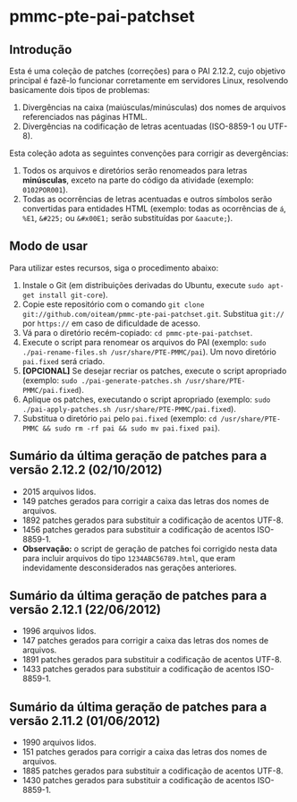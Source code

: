 pmmc-pte-pai-patchset
=====================

Introdução
----------

Esta é uma coleção de patches (correções) para o PAI 2.12.2, cujo objetivo principal é fazê-lo funcionar corretamente em servidores Linux, resolvendo basicamente dois tipos de problemas:

1. Divergências na caixa (maiúsculas/minúsculas) dos nomes de arquivos referenciados nas páginas HTML.
2. Divergências na codificação de letras acentuadas (ISO-8859-1 ou UTF-8).

Esta coleção adota as seguintes convenções para corrigir as devergências:

1. Todos os arquivos e diretórios serão renomeados para letras **minúsculas**, exceto na parte do código da atividade (exemplo: `0102POR001`).
2. Todas as ocorrências de letras acentuadas e outros símbolos serão convertidas para entidades HTML (exemplo: todas as ocorrências de `á`, `%E1`, `&#225;` ou `&#x00E1;` serão substituídas por `&aacute;`).

Modo de usar
------------

Para utilizar estes recursos, siga o procedimento abaixo:

1. Instale o Git (em distribuições derivadas do Ubuntu, execute `sudo apt-get install git-core`).
2. Copie este repositório com o comando `git clone git://github.com/oiteam/pmmc-pte-pai-patchset.git`. Substitua `git://` por `https://` em caso de dificuldade de acesso.
3. Vá para o diretório recém-copiado: `cd pmmc-pte-pai-patchset`.
4. Execute o script para renomear os arquivos do PAI (exemplo: `sudo ./pai-rename-files.sh /usr/share/PTE-PMMC/pai`). Um novo diretório `pai.fixed` será criado.
5. **[OPCIONAL]** Se desejar recriar os patches, execute o script apropriado (exemplo: `sudo ./pai-generate-patches.sh /usr/share/PTE-PMMC/pai.fixed`).
6. Aplique os patches, executando o script apropriado (exemplo: `sudo ./pai-apply-patches.sh /usr/share/PTE-PMMC/pai.fixed`).
7. Substitua o diretório `pai` pelo `pai.fixed` (exemplo: `cd /usr/share/PTE-PMMC && sudo rm -rf pai && sudo mv pai.fixed pai`).

Sumário da última geração de patches para a versão 2.12.2 (02/10/2012)
----------------------------------------------------------------------

* 2015 arquivos lidos.
* 149 patches gerados para corrigir a caixa das letras dos nomes de arquivos.
* 1892 patches gerados para substituir a codificação de acentos UTF-8.
* 1456 patches gerados para substituir a codificação de acentos ISO-8859-1.
* **Observação:** o script de geração de patches foi corrigido nesta data para incluir arquivos do tipo `1234ABC56789.html`, que eram indevidamente desconsiderados nas gerações anteriores.

Sumário da última geração de patches para a versão 2.12.1 (22/06/2012)
----------------------------------------------------------------------

* 1996 arquivos lidos.
* 147 patches gerados para corrigir a caixa das letras dos nomes de arquivos.
* 1891 patches gerados para substituir a codificação de acentos UTF-8.
* 1433 patches gerados para substituir a codificação de acentos ISO-8859-1.

Sumário da última geração de patches para a versão 2.11.2 (01/06/2012)
----------------------------------------------------------------------

* 1990 arquivos lidos.
* 151 patches gerados para corrigir a caixa das letras dos nomes de arquivos.
* 1885 patches gerados para substituir a codificação de acentos UTF-8.
* 1430 patches gerados para substituir a codificação de acentos ISO-8859-1.
